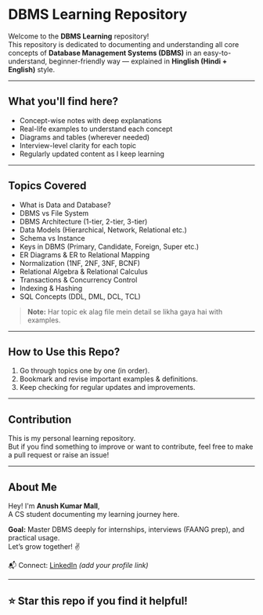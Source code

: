 # DBMS Learning Repository 

Welcome to the **DBMS Learning** repository!  
This repository is dedicated to documenting and understanding all core concepts of **Database Management Systems (DBMS)** in an easy-to-understand, beginner-friendly way — explained in **Hinglish (Hindi + English)** style.

---

##  What you'll find here?

- Concept-wise notes with deep explanations
- Real-life examples to understand each concept
- Diagrams and tables (wherever needed)
- Interview-level clarity for each topic
- Regularly updated content as I keep learning

---

##  Topics Covered

- What is Data and Database?
- DBMS vs File System
- DBMS Architecture (1-tier, 2-tier, 3-tier)
- Data Models (Hierarchical, Network, Relational etc.)
- Schema vs Instance
- Keys in DBMS (Primary, Candidate, Foreign, Super etc.)
- ER Diagrams & ER to Relational Mapping
- Normalization (1NF, 2NF, 3NF, BCNF)
- Relational Algebra & Relational Calculus
- Transactions & Concurrency Control
- Indexing & Hashing
- SQL Concepts (DDL, DML, DCL, TCL)

>  **Note:** Har topic ek alag file mein detail se likha gaya hai with examples.

---

##  How to Use this Repo?

1. Go through topics one by one (in order).
2. Bookmark and revise important examples & definitions.
3. Keep checking for regular updates and improvements.

---

##  Contribution

This is my personal learning repository.  
But if you find something to improve or want to contribute, feel free to make a pull request or raise an issue!

---

##  About Me

Hey! I'm **Anush Kumar Mall**,  
A CS student documenting my learning journey here.  

**Goal:** Master DBMS deeply for internships, interviews (FAANG prep), and practical usage.  
Let’s grow together! ✌️

📬 Connect: [LinkedIn](https://www.linkedin.com/) *(add your profile link)*

---

## ⭐ Star this repo if you find it helpful!

